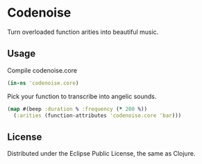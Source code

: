 # Codenoise

Turn overloaded function arities into beautiful music.

## Usage

Compile codenoise.core

```clojure
(in-ns 'codenoise.core)
```

Pick your function to transcribe into angelic sounds.

```clojure
(map #(beep :duration % :frequency (* 200 %))
  (:arities (function-attributes 'codenoise.core 'bar)))
```

## License

Distributed under the Eclipse Public License, the same as Clojure.
